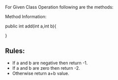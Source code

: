 For Given Class Operation following are the methods:


 Method Information:
 
   public int add(int a,int b){
   	
   }

  Rules:
  ------
  - If a and b are negative then return -1.
  - If a and b are zero then return -2.
  - Otherwise return a+b value.


